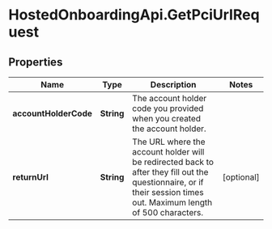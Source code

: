 # HostedOnboardingApi.GetPciUrlRequest

## Properties

Name | Type | Description | Notes
------------ | ------------- | ------------- | -------------
**accountHolderCode** | **String** | The account holder code you provided when you created the account holder. | 
**returnUrl** | **String** | The URL where the account holder will be redirected back to after they fill out the questionnaire, or if their session times out. Maximum length of 500 characters. | [optional] 


